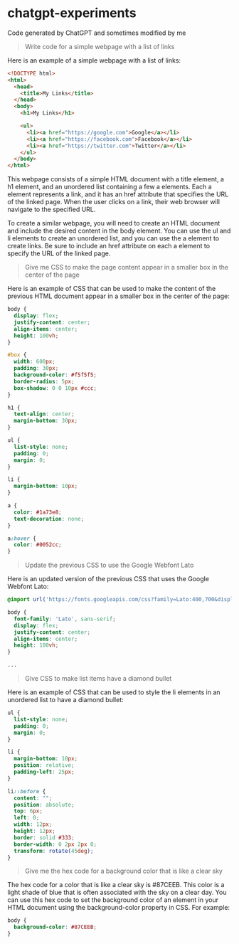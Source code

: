 # chatgpt-experiments

Code generated by ChatGPT and sometimes modified by me

> Write code for a simple webpage with a list of links

Here is an example of a simple webpage with a list of links:

```HTML
<!DOCTYPE html>
<html>
  <head>
    <title>My Links</title>
  </head>
  <body>
    <h1>My Links</h1>

    <ul>
      <li><a href="https://google.com">Google</a></li>
      <li><a href="https://facebook.com">Facebook</a></li>
      <li><a href="https://twitter.com">Twitter</a></li>
    </ul>
  </body>
</html>
```

This webpage consists of a simple HTML document with a title element, a h1 element, and an unordered list containing a few a elements. Each a element represents a link, and it has an href attribute that specifies the URL of the linked page. When the user clicks on a link, their web browser will navigate to the specified URL.

To create a similar webpage, you will need to create an HTML document and include the desired content in the body element. You can use the ul and li elements to create an unordered list, and you can use the a element to create links. Be sure to include an href attribute on each a element to specify the URL of the linked page.

> Give me CSS to make the page content appear in a smaller box in the center of the page

Here is an example of CSS that can be used to make the content of the previous HTML document appear in a smaller box in the center of the page:

```CSS
body {
  display: flex;
  justify-content: center;
  align-items: center;
  height: 100vh;
}

#box {
  width: 600px;
  padding: 30px;
  background-color: #f5f5f5;
  border-radius: 5px;
  box-shadow: 0 0 10px #ccc;
}

h1 {
  text-align: center;
  margin-bottom: 30px;
}

ul {
  list-style: none;
  padding: 0;
  margin: 0;
}

li {
  margin-bottom: 10px;
}

a {
  color: #1a73e8;
  text-decoration: none;
}

a:hover {
  color: #0052cc;
}
```

> Update the previous CSS to use the Google Webfont Lato

Here is an updated version of the previous CSS that uses the Google Webfont Lato:

```CSS
@import url('https://fonts.googleapis.com/css?family=Lato:400,700&display=swap');

body {
  font-family: 'Lato', sans-serif;
  display: flex;
  justify-content: center;
  align-items: center;
  height: 100vh;
}

...
```

> Give CSS to make list items have a diamond bullet

Here is an example of CSS that can be used to style the li elements in an unordered list to have a diamond bullet:

```CSS
ul {
  list-style: none;
  padding: 0;
  margin: 0;
}

li {
  margin-bottom: 10px;
  position: relative;
  padding-left: 25px;
}

li::before {
  content: "";
  position: absolute;
  top: 6px;
  left: 0;
  width: 12px;
  height: 12px;
  border: solid #333;
  border-width: 0 2px 2px 0;
  transform: rotate(45deg);
}
```

> Give me the hex code for a background color that is like a clear sky

The hex code for a color that is like a clear sky is #87CEEB. This color is a light shade of blue that is often associated with the sky on a clear day. You can use this hex code to set the background color of an element in your HTML document using the background-color property in CSS. For example:

```CSS
body {
  background-color: #87CEEB;
}
```